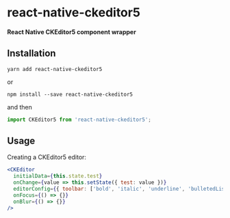# react-native-ckeditor5

#### React Native CKEditor5 component wrapper

## Installation

```
yarn add react-native-ckeditor5
```

or

```
npm install --save react-native-ckeditor5
```

and then

```jsx harmony
import CKEditor5 from 'react-native-ckeditor5';
```

## Usage

Creating a CKEditor5 editor:


```jsx harmony
<CKEditor
  initialData={this.state.test}
  onChange={value => this.setState({ test: value })}
  editorConfig={{ toolbar: ['bold', 'italic', 'underline', 'bulletedList', 'numberedList', '|', 'undo', 'redo'] }}
  onFocus={() => {}}
  onBlur={() => {}}
/>
```
